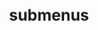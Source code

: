 ---
layout: page
title: submenus

nav: false
nav_order: 5

dropdown: true
children: 
    - title: publications
      permalink: /publications/
    - title: divider
    - title: projects
      permalink: /projects/
---
